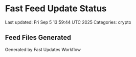 # Fast Feed Update Status
Last updated: Fri Sep  5 13:59:44 UTC 2025
Categories: crypto

## Feed Files Generated

Generated by Fast Updates Workflow
